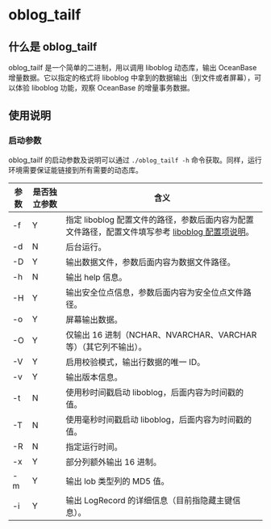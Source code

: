 # oblog_tailf

## 什么是 oblog_tailf

oblog_tailf 是一个简单的二进制，用以调用 liboblog 动态库，输出 OceanBase 增量数据。它以指定的格式将 liboblog 中拿到的数据输出（到文件或者屏幕），可以体验 liboblog 功能，观察 OceanBase 的增量事务数据。

## 使用说明

### 启动参数

oblog_tailf 的启动参数及说明可以通过 `./oblog_tailf -h` 命令获取。同样，运行环境需要保证能链接到所有需要的动态库。

| 参数 | 是否独立参数 |                                                    含义                                                     |
|----|--------|-----------------------------------------------------------------------------------------------------------|
| -f | Y      | 指定 liboblog 配置文件的路径，参数后面内容为配置文件路径，配置文件填写参考 [liboblog 配置项说明](../2.liboblog-parameters/2.liboblog-configuration-items.md)。 |
| -d | N      | 后台运行。                                                                                                     |
| -D | Y      | 输出数据文件，参数后面内容为数据文件路径。                                                                                     |
| -h | N      | 输出 help 信息。                                                                                               |
| -H | Y      | 输出安全位点信息，参数后面内容为安全位点文件路径。                                                                                 |
| -o | Y      | 屏幕输出数据。                                                                                                   |
| -O | Y      | 仅输出 16 进制（NCHAR、NVARCHAR、VARCHAR 等）（其它列不输出）。                                                              |
| -V | Y      | 启用校验模式，输出行数据的唯一 ID。                                                                                       |
| -v | Y      | 输出版本信息。                                                                                                   |
| -t | N      | 使用秒时间戳启动 liboblog，后面内容为时间戳的值。                                                                             |
| -T | N      | 使用毫秒时间戳启动 liboblog，后面内容为时间戳的值。                                                                            |
| -R | N      | 指定运行时间。                                                                                                   |
| -x | Y      | 部分列额外输出 16 进制。                                                                                            |
| -m | Y      | 输出 lob 类型列的 MD5 值。                                                                                        |
| -i | Y      | 输出 LogRecord 的详细信息（目前指隐藏主键信息）。                                                                            |
